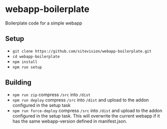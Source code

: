 # webapp-boilerplate
Boilerplate code for a simple webapp
## Setup
* `git clone https://github.com/sitevision/webapp-boilerplate.git`
* `cd webapp-boilerplate`
* `npm install`
* `npm run setup`
## Building
* `npm run zip` compress `/src` into `/dist`
* `npm run deploy` compress `/src` into `/dist` and upload to the addon configured in the setup task
* `npm run force-deploy` compress `/src` into `/dist` and upload to the addon configured in the setup task. This will overwrite the current webapp if it has the same webapp-version defined in manifest.json.